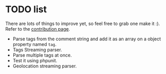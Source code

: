 # TODO list
There are lots of things to improve yet, so feel free to grab one make it :). 
Refer to the [contribution page](contribution.md).
- Parse tags from the comment string and add it as an array on a object 
property named `tag`.
- Tags Streaming parser.
- Parse multiple tags at once.
- Test it using phpunit.
- Geolocation streaming parser.